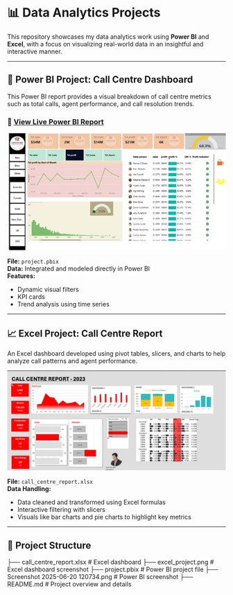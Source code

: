 # 📊 Data Analytics Projects

This repository showcases my data analytics work using **Power BI** and **Excel**, with a focus on visualizing real-world data in an insightful and interactive manner.

---

## 🔷 Power BI Project: Call Centre Dashboard

This Power BI report provides a visual breakdown of call centre metrics such as total calls, agent performance, and call resolution trends.

### 🔗 [View Live Power BI Report](https://app.powerbi.com/groups/me/reports/f611ab1d-33cf-44f9-998f-22c1f28b6f71/8dfd2b73c22b323193ca?experience=power-bi)

![Power BI Screenshot](Screenshot%202025-06-20%20120734.png)

**File:** `project.pbix`  
**Data:** Integrated and modeled directly in Power BI  
**Features:**
- Dynamic visual filters
- KPI cards
- Trend analysis using time series

---

## 📈 Excel Project: Call Centre Report

An Excel dashboard developed using pivot tables, slicers, and charts to help analyze call patterns and agent performance.

![Excel Screenshot](excel_project.png)

**File:** `call_centre_report.xlsx`  
**Data Handling:**
- Data cleaned and transformed using Excel formulas
- Interactive filtering with slicers
- Visuals like bar charts and pie charts to highlight key metrics

---

## 📁 Project Structure
├── call_centre_report.xlsx # Excel dashboard
├── excel_project.png # Excel dashboard screenshot
├── project.pbix # Power BI project file
├── Screenshot 2025-06-20 120734.png # Power BI screenshot
├── README.md # Project overview and details




